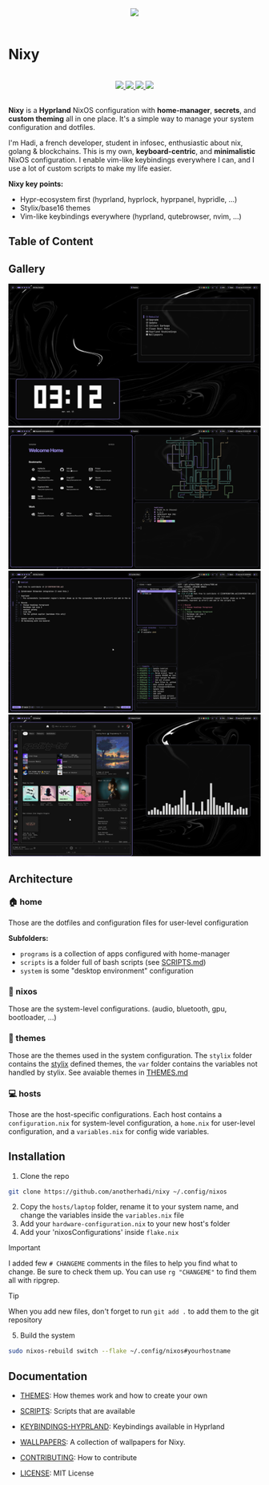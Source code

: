 [//]: # (This file is autogenerated)
<div align="center">
    <img src="https://raw.githubusercontent.com/anotherhadi/nixy/main/.github/assets/logo.png" width="120px" />
</div>

<br>

# Nixy

<br>
<div align="center">
    <a href="https://github.com/anotherhadi/nixy/stargazers">
        <img src="https://img.shields.io/github/stars/anotherhadi/nixy?color=A594FD&labelColor=0b0b0b&style=for-the-badge&logo=starship&logoColor=A594FD">
    </a>
    <a href="https://github.com/anotherhadi/nixy/">
        <img src="https://img.shields.io/github/repo-size/anotherhadi/nixy?color=A594FD&labelColor=0b0b0b&style=for-the-badge&logo=github&logoColor=A594FD">
    </a>
    <a href="https://nixos.org">
        <img src="https://img.shields.io/badge/NixOS-unstable-blue.svg?style=for-the-badge&labelColor=0b0b0b&logo=NixOS&logoColor=A594FD&color=A594FD">
    </a>
    <a href="https://github.com/anotherhadi/nixy/blob/main/LICENSE">
        <img src="https://img.shields.io/static/v1.svg?style=for-the-badge&label=License&message=MIT&colorA=0b0b0b&colorB=A594FD&logo=unlicense&logoColor=A594FD"/>
    </a>
</div>
<br>

**Nixy** is a **Hyprland** NixOS configuration with **home-manager**, **secrets**, and **custom theming** all in one place.
It's a simple way to manage your system configuration and dotfiles.

I'm Hadi, a french developer, student in infosec, enthusiastic about nix, golang & blockchains.
This is my own, **keyboard-centric**, and **minimalistic** NixOS configuration.
I enable vim-like keybindings everywhere I can, and I use a lot of custom scripts to make my life easier.

**Nixy key points:**

- Hypr-ecosystem first (hyprland, hyprlock, hyprpanel, hypridle, ...)
- Stylix/base16 themes
- Vim-like keybindings everywhere (hyprland, qutebrowser, nvim, ...)

## Table of Content



## Gallery

![Nixy helper, peaclock](.github/assets/nixy/1.png)
![Qutebrowser, pipes, shell](.github/assets/nixy/2.png)
![nvim, lazygit](.github/assets/nixy/3.png)
![spotify, cava](.github/assets/nixy/4.png)

## Architecture

### 🏠 home

Those are the dotfiles and configuration files for user-level configuration

**Subfolders:**

- `programs` is a collection of apps configured with home-manager
- `scripts` is a folder full of bash scripts (see [SCRIPTS.md](docs/SCRIPTS.md))
- `system` is some "desktop environment" configuration

### 🐧 nixos

Those are the system-level configurations. (audio, bluetooth, gpu, bootloader, ...)

### 🎨 themes

Those are the themes used in the system configuration. The `stylix` folder contains the [stylix](https://github.com/danth/stylix) defined themes, the `var` folder contains the variables not handled by stylix.
See avaiable themes in [THEMES.md](docs/THEMES.md)

### 💻 hosts

Those are the host-specific configurations.
Each host contains a `configuration.nix` for system-level configuration, a `home.nix` for user-level configuration, and a `variables.nix` for config wide variables.

## Installation

1. Clone the repo

```sh
git clone https://github.com/anotherhadi/nixy ~/.config/nixos
```

2. Copy the `hosts/laptop` folder, rename it to your system name, and change the variables inside the `variables.nix` file
3. Add your `hardware-configuration.nix` to your new host's folder
4. Add your 'nixosConfigurations' inside `flake.nix`

> [!Important]
> I added few `# CHANGEME` comments in the files to help you find what to change. Be sure to check them up.
> You can use `rg "CHANGEME"` to find them all with ripgrep.

> [!TIP]
> When you add new files, don't forget to run `git add .` to add them to the git repository

5. Build the system

```sh
sudo nixos-rebuild switch --flake ~/.config/nixos#yourhostname
```

## Documentation

- [THEMES](docs/THEMES.md): How themes work and how to create your own
- [SCRIPTS](docs/SCRIPTS.md): Scripts that are available
- [KEYBINDINGS-HYPRLAND](docs/KEYBINDINGS-HYPRLAND.md): Keybindings available in Hyprland
- [WALLPAPERS](https://github.com/anotherhadi/nixy-wallpapers): A collection of wallpapers for Nixy.

- [CONTRIBUTING](docs/CONTRIBUTING.md): How to contribute
- [LICENSE](LICENSE): MIT License
